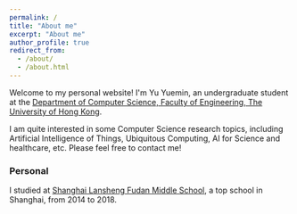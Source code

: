```yaml
---
permalink: /
title: "About me"
excerpt: "About me"
author_profile: true
redirect_from: 
  - /about/
  - /about.html
---
```


Welcome to my personal website! I'm Yu Yuemin, an undergraduate student at the [Department of Computer Science, Faculty of Engineering, The University of Hong Kong](https://www.cs.hku.hk/).

I am quite interested in some Computer Science research topics, including Artificial Intelligence of Things,
Ubiquitous Computing, AI for Science and healthcare, etc. Please feel free to contact me!

### Personal

I studied at [Shanghai Lansheng Fudan Middle School](https://lansheng.fdfz.cn/), a top school in Shanghai, from 2014 to 2018.
